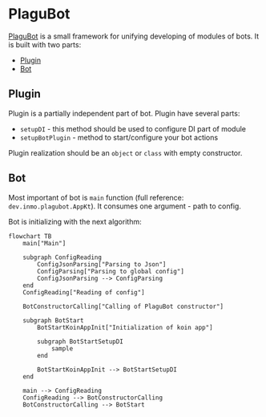 # PlaguBot

[PlaguBot](https://github.com/InsanusMokrassar/PlaguBot) is a small framework for unifying developing of modules of bots. It is built with two parts:

* [Plugin](https://github.com/InsanusMokrassar/PlaguBot/blob/master/plugin/src/main/kotlin/dev/inmo/plagubot/Plugin.kt)
* [Bot](https://github.com/InsanusMokrassar/PlaguBot/tree/master/bot/src/main/kotlin/dev/inmo/plagubot)

## Plugin

Plugin is a partially independent part of bot. Plugin have several parts:

* `setupDI` - this method should be used to configure DI part of module
* `setupBotPlugin` - method to start/configure your bot actions

Plugin realization should be an `object` or `class` with empty constructor.

## Bot

Most important of bot is `main` function (full reference: `dev.inmo.plagubot.AppKt`). It consumes one argument - path to config.

Bot is initializing with the next algorithm:

```mermaid
flowchart TB
    main["Main"]

    subgraph ConfigReading
        ConfigJsonParsing["Parsing to Json"]
        ConfigParsing["Parsing to global config"]
        ConfigJsonParsing --> ConfigParsing
    end
    ConfigReading["Reading of config"]
    
    BotConstructorCalling["Calling of PlaguBot constructor"]

    subgraph BotStart
        BotStartKoinAppInit["Initialization of koin app"]
        
        subgraph BotStartSetupDI
            sample
        end
        
        BotStartKoinAppInit --> BotStartSetupDI
    end
    
    main --> ConfigReading
    ConfigReading --> BotConstructorCalling
    BotConstructorCalling --> BotStart
```
